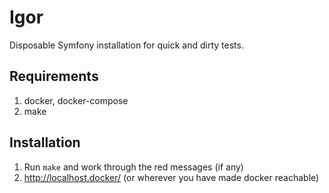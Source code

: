 # Igor

Disposable Symfony installation for quick and dirty tests.

## Requirements

1. docker, docker-compose
1. make

## Installation

1. Run `make` and work through the red messages (if any)
1. http://localhost.docker/ (or wherever you have made docker reachable)
